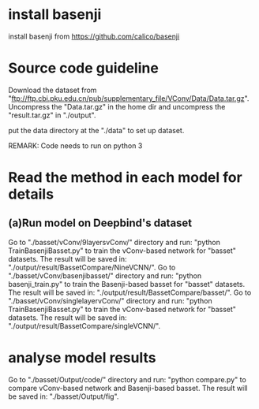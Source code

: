 # install basenji 
install basenji from https://github.com/calico/basenji

# Source code guideline

Download the dataset from "ftp://ftp.cbi.pku.edu.cn/pub/supplementary_file/VConv/Data/Data.tar.gz". Uncompress the "Data.tar.gz" in the home dir and uncompress the "result.tar.gz" in "./output". 

put the data directory at the "./data" to set up dataset.


REMARK: Code needs to run on python 3

# Read the method in each model for details
## (a)Run model on Deepbind's dataset
Go to "./basset/vConv/9layersvConv/" directory and run: "python TrainBasenjiBasset.py" to train the vConv-based network for "basset" datasets. The result will be saved in: "./output/result/BassetCompare/NineVCNN/".
Go to "./basset/vConv/basenjibasset/" directory and run: "python basenji_train.py" to train the Basenji-based basset for "basset" datasets. The result will be saved in: "./output/result/BassetCompare/basset/".
Go to "./basset/vConv/singlelayervConv/" directory and run: "python TrainBasenjiBasset.py" to train the vConv-based network for "basset" datasets. The result will be saved in: "./output/result/BassetCompare/singleVCNN/".

# analyse model results
Go to "./basset/Output/code/" directory and run: "python compare.py" to compare vConv-based network and Basenji-based basset. The result will be saved in: "./basset/Output/fig".

